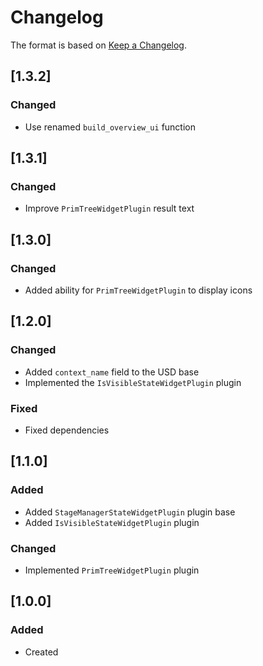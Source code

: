 # Changelog
The format is based on [Keep a Changelog](https://keepachangelog.com/en/1.0.0/).

## [1.3.2]
### Changed
- Use renamed `build_overview_ui` function

## [1.3.1]
### Changed
- Improve `PrimTreeWidgetPlugin` result text

## [1.3.0]
### Changed
- Added ability for `PrimTreeWidgetPlugin` to display icons

## [1.2.0]
### Changed
- Added `context_name` field to the USD base
- Implemented the `IsVisibleStateWidgetPlugin` plugin

### Fixed
- Fixed dependencies

## [1.1.0]
### Added
- Added `StageManagerStateWidgetPlugin` plugin base
- Added `IsVisibleStateWidgetPlugin` plugin

### Changed
- Implemented `PrimTreeWidgetPlugin` plugin

## [1.0.0]
### Added
- Created
